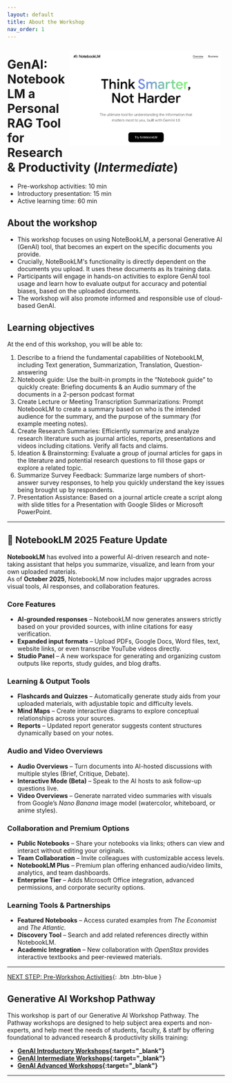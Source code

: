 ```yaml
---
layout: default
title: About the Workshop 
nav_order: 1
---
```

<img src="images/5-notebooklm-try.png" style="float:right;width:350px;padding:10px;" alt="Decorative">

# GenAI: NotebookLM a Personal RAG Tool for Research & Productivity (_Intermediate_)

- Pre-workshop activities: 10 min 
- Introductory presentation: 15 min
- Active learning time: 60 min

## About the workshop 
- This workshop focuses on using NoteBookLM, a personal Generative AI (GenAI) tool, that becomes an expert on the specific documents you provide.
- Crucially, NoteBookLM's functionality is directly dependent on the documents you upload. It uses these documents as its training data.
- Participants will engage in hands-on activities to explore GenAI tool usage and learn how to evaluate output for accuracy and potential biases, based on the uploaded documents.
- The workshop will also promote informed and responsible use of cloud-based GenAI.

## Learning objectives

At the end of this workshop, you will be able to:

1. Describe to a friend the fundamental capabilities of NotebookLM, including Text generation, Summarization, Translation, Question-answering
2. Notebook guide: Use the built-in prompts in the  “Notebook guide” to quickly create: Briefing documents & an Audio summary of the documents in a 2-person podcast format
3. Create Lecture or Meeting Transcription Summarizations: Prompt NotebookLM to create a summary based on who is the intended audience for the summary, and the purpose of the summary (for example meeting notes).
4. Create Research Summaries: Efficiently summarize and analyze research literature such as journal articles, reports, presentations and videos including citations. Verify all facts and claims.
7. Ideation & Brainstorming: Evaluate a group of journal articles for gaps in the literature and potential research questions to fill those gaps or explore a related topic.
8. Summarize Survey Feedback: Summarize large numbers of short-answer survey responses, to help you quickly understand the key issues being brought up by respondents. 
9. Presentation Assistance: Based on a journal article create a script along with slide titles for a Presentation with Google Slides or Microsoft PowerPoint.

---
## 🔄 NotebookLM 2025 Feature Update

**NotebookLM** has evolved into a powerful AI-driven research and note-taking assistant that helps you summarize, visualize, and learn from your own uploaded materials.  
As of **October 2025**, NotebookLM now includes major upgrades across visual tools, AI responses, and collaboration features.

### Core Features
- **AI-grounded responses** – NotebookLM now generates answers strictly based on your provided sources, with inline citations for easy verification.  
- **Expanded input formats** – Upload PDFs, Google Docs, Word files, text, website links, or even transcribe YouTube videos directly.
- **Studio Panel** – A new workspace for generating and organizing custom outputs like reports, study guides, and blog drafts.

### Learning & Output Tools
- **Flashcards and Quizzes** – Automatically generate study aids from your uploaded materials, with adjustable topic and difficulty levels.  
- **Mind Maps** – Create interactive diagrams to explore conceptual relationships across your sources.  
- **Reports** – Updated report generator suggests content structures dynamically based on your notes.

###  Audio and Video Overviews
- **Audio Overviews** – Turn documents into AI-hosted discussions with multiple styles (Brief, Critique, Debate).  
- **Interactive Mode (Beta)** – Speak to the AI hosts to ask follow-up questions live.  
- **Video Overviews** – Generate narrated video summaries with visuals from Google’s *Nano Banana* image model (watercolor, whiteboard, or anime styles).

### Collaboration and Premium Options
- **Public Notebooks** – Share your notebooks via links; others can view and interact without editing your originals.  
- **Team Collaboration** – Invite colleagues with customizable access levels.  
- **NotebookLM Plus** – Premium plan offering enhanced audio/video limits, analytics, and team dashboards.  
- **Enterprise Tier** – Adds Microsoft Office integration, advanced permissions, and corporate security options.

### Learning Tools & Partnerships
- **Featured Notebooks** – Access curated examples from *The Economist* and *The Atlantic.*  
- **Discovery Tool** – Search and add related references directly within NotebookLM.  
- **Academic Integration** – New collaboration with *OpenStax* provides interactive textbooks and peer-reviewed materials.

---
[NEXT STEP: Pre-Workshop Activities](pre-workshop.html){: .btn .btn-blue }

## Generative AI Workshop Pathway

This workshop is part of our Generative AI Workshop Pathway. The Pathway workshops are designed to help subject area experts and non-experts, and help meet the needs of students, faculty, & staff by offering foundational to advanced research & productivity skills training:

- **[GenAI Introductory Workshops](https://uviclibraries.github.io/genai-pathway/#introductory-workshops){:target="_blank"}**
- **[GenAI Intermediate Workshops](https://uviclibraries.github.io/genai-pathway/#intermediate-workshops){:target="_blank"}**
- **[GenAI Advanced Workshops](https://uviclibraries.github.io/genai-pathway/#intermediate-workshops){:target="_blank"}**

---

